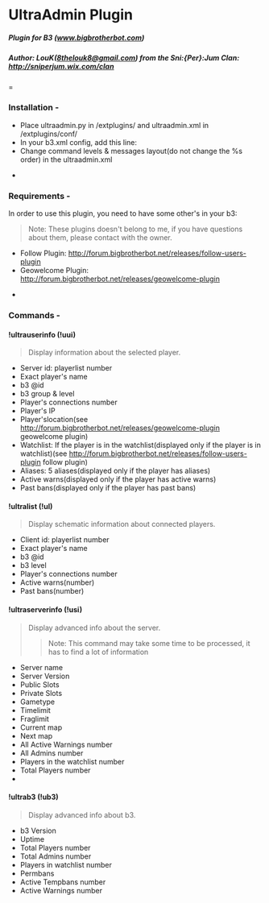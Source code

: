 # UltraAdmin Plugin
##### Plugin for B3 (www.bigbrotherbot.com)
##### Author: LouK(8thelouk8@gmail.com) from the Sni:{Per}:Jum Clan: http://sniperjum.wix.com/clan
=
### Installation -

* Place ultraadmin.py in /extplugins/ and ultraadmin.xml in /extplugins/conf/
* In your b3.xml config, add this line: <plugin name="ultraadmin" config="@b3/extplugins/conf/ultraadmin.xml"/>
* Change command levels & messages layout(do not change the %s order) in the ultraadmin.xml

-
### Requirements -

In order to use this plugin, you need to have some other's in your b3:
> Note: These plugins doesn't belong to me, if you have questions about them, please contact with the owner.

* Follow Plugin: http://forum.bigbrotherbot.net/releases/follow-users-plugin
* Geowelcome Plugin: http://forum.bigbrotherbot.net/releases/geowelcome-plugin

-
### Commands -

#### !ultrauserinfo (!uui)
> Display information about the selected player.

- Server id: playerlist number
- Exact player's name
- b3 @id
- b3 group & level
- Player's connections number
- Player's IP
- Player'slocation(see http://forum.bigbrotherbot.net/releases/geowelcome-plugin geowelcome plugin)
- Watchlist: If the player is in the watchlist(displayed only if the player is in watchlist)(see http://forum.bigbrotherbot.net/releases/follow-users-plugin follow plugin) 
- Aliases: 5 aliases(displayed only if the player has aliases)
- Active warns(displayed only if the player has active warns)
- Past bans(displayed only if the player has past bans)

#### !ultralist (!ul)
> Display schematic information about connected players.

- Client id: playerlist number
- Exact player's name
- b3 @id
- b3 level
- Player's connections number
- Active warns(number)
- Past bans(number)

#### !ultraserverinfo (!usi)
> Display advanced info about the server.
> > Note: This command may take some time to be processed, it has to find a lot of information

- Server name
- Server Version
- Public Slots
- Private Slots
- Gametype
- Timelimit
- Fraglimit
- Current map
- Next map
- All Active Warnings number
- All Admins number
- Players in the watchlist number
- Total Players number
- 
#### !ultrab3 (!ub3)
> Display advanced info about b3.

- b3 Version
- Uptime
- Total Players number
- Total Admins number
- Players in watchlist number
- Permbans
- Active Tempbans number
- Active Warnings number
